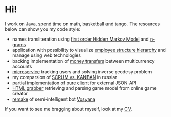 # Hi!

I work on Java, spend time on math, basketball and tango. The resources below can show you my code style:

- names transliteration using [first order Hidden Markov Model](amahir/translit/hmm) and [n-grams](amahir/translit/ngram)
- application with possibility to visualize [employee structure hierarchy](taltest) and manage using web technologies
- backing implementation of [money transfers](rtest) between multicurrency accounts
- [microservice](oftest) tracking users and solving inverse geodesy problem
- my comparsion of [SCRUM vs. KANBAN](symbiomark/README.md#scrum-vs-kanban) in russian
- partial implementation of [pure client](../../../vazhno-api) for external JSON API
- [HTML grabber](../../../slone/tree/master/extractor) retrieving and parsing game model from online game creator
- [remake](../../../dorphl) of semi-intelligent bot [Vosyana](https://github.com/digal/vosyana)

If you want to see me bragging about myself, look at my [CV](https://linkedin.com/in/antivoland/en).
